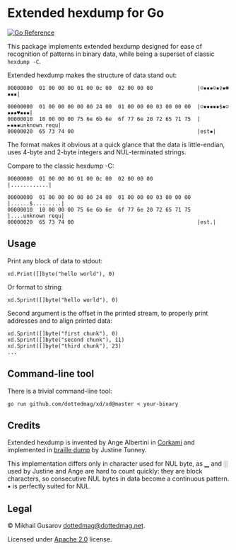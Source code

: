 # Extended hexdump for Go

[![Go Reference](https://pkg.go.dev/badge/github.com/dottedmag/xd.svg)](https://pkg.go.dev/github.com/dottedmag/xd)

This package implements extended hexdump designed for ease of recognition
of patterns in binary data, while being a superset of classic `hexdump -C`.

Extended hexdump makes the structure of data stand out:

    00000000  01 00 00 00 01 00 0c 00  02 00 00 00              |☺▪▪▪☺▪♀▪☻▪▪▪|

    00000000  01 00 00 00 00 00 24 00  01 00 00 00 03 00 00 00  |☺▪▪▪▪▪$▪☺▪▪▪♥▪▪▪|
    00000010  10 00 00 00 75 6e 6b 6e  6f 77 6e 20 72 65 71 75  |►▪▪▪unknown requ|
    00000020  65 73 74 00                                       |est▪|

The format makes it obvious at a quick glance that the data is little-endian,
uses 4-byte and 2-byte integers and NUL-terminated strings.

Compare to the classic hexdump -C:

    00000000  01 00 00 00 01 00 0c 00  02 00 00 00              |............|

    00000000  01 00 00 00 00 00 24 00  01 00 00 00 03 00 00 00  |......$.........|
    00000010  10 00 00 00 75 6e 6b 6e  6f 77 6e 20 72 65 71 75  |....unknown requ|
    00000020  65 73 74 00                                       |est.|

## Usage

Print any block of data to stdout:

    xd.Print([]byte("hello world"), 0)

Or format to string:

    xd.Sprint([]byte("hello world"), 0)

Second argument is the offset in the printed stream, to properly print addresses
and to align printed data:

    xd.Sprint([]byte("first chunk"), 0)
    xd.Sprint([]byte("second chunk"), 11)
    xd.Sprint([]byte("third chunk"), 23)
    ...

## Command-line tool

There is a trivial command-line tool:

    go run github.com/dottedmag/xd/xd@master < your-binary

## Credits

Extended hexdump is invented by Ange Albertini in
[Corkami](https://github.com/angea/corkami/blob/master/src/HexII/braille/braille-ange)
and implemented in [braille dump](https://justine.lol/braille/) by Justine Tunney.

This implementation differs only in character used for NUL byte, as ▁ and ░ used
by Justine and Ange are hard to count quickly: they are block characters, so
consecutive NUL bytes in data become a continuous pattern. ▪ is perfectly suited
for NUL.

## Legal

© Mikhail Gusarov <dottedmag@dottedmag.net>.

Licensed under [Apache 2.0](LICENSE) license.
